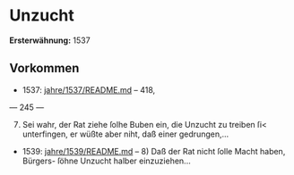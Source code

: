 # Unzucht

**Ersterwähnung:** 1537

## Vorkommen
- 1537: [jahre/1537/README.md](../jahre/1537/README.md) – 418,


— 245 —

7) Sei wahr, der Rat ziehe ſolhe Buben ein, die
Unzucht zu treiben ſi< unterfingen, er wüßte aber niht,
daß einer gedrungen,...
- 1539: [jahre/1539/README.md](../jahre/1539/README.md) – 8) Daß der Rat nicht ſolle Macht haben, Bürgers-
ſöhne Unzucht halber einzuziehen...
